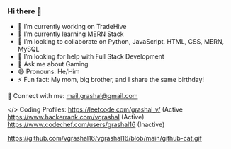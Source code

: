 ### Hi there 👋

- 🔭 I’m currently working on TradeHive
- 🌱 I’m currently learning MERN Stack
- 👯 I’m looking to collaborate on Python, JavaScript, HTML, CSS, MERN, MySQL
- 🤔 I’m looking for help with Full Stack Development
- 💬 Ask me about Gaming
- 😄 Pronouns: He/Him
- ⚡ Fun fact: My mom, big brother, and I share the same birthday!

🔗 Connect with me:
mail.grashal@gmail.com

</> Coding Profiles:
https://leetcode.com/grashal_v/ (Active
https://www.hackerrank.com/vgrashal (Active)
https://www.codechef.com/users/grashal16 (Inactive)

https://github.com/vgrashal16/vgrashal16/blob/main/github-cat.gif
